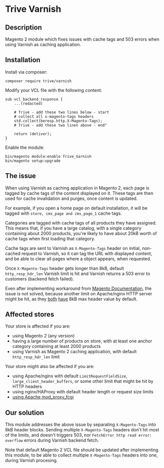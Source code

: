 # Trive Varnish #

## Description ##
Magento 2 module which fixes issues with cache tags and 503 errors when using Varnish as caching application.


## Installation ##
Install via composer:
```
composer require trive/varnish
```

Modify your VCL file with the following content:
 ```
 sub vcl_backend_response {
     ...(redacted)
     
     # Trive - add these two lines below - start
     # collect all x-magento-tags headers
     std.collect(beresp.http.X-Magento-Tags);
     # Trive - add these two lines above - end"
     
     return (deliver);
 }
 ```
 
Enable the module:
```
bin/magento module:enable Trive_Varnish
bin/magento setup:upgrade
```

## The issue ##
When using Varnish as caching application in Magento 2, each page is tagged by cache tags of the content displayed on it. These tags are then used for cache invalidation and purges, once content is updated.

For example, if you open a home page on default installation, it will be tagged with 
`store, cms_page and cms_page_1` cache tags. 

Categories are tagged with cache tags of all products they have assigned. This means that, if you have a large catalog, with a single category containing about 2000 products, you're likely to have about 20kB worth of cache tags when first loading that category.

Cache tags are sent to Varnish as `X-Magento-Tags` header on initial, non-cached request to Varnish, so it can tag the URL with displayed content, and be able to clear all pages where a object appears, when requested.

Once `X-Magento-Tags` header gets longer than 8kB, default `http_resp_hdr_len` Varnish limit is hit and Varnish returns a 503 error to customers (backend fetch failed). 

Even after implementing workaround from [Magento Documentation](http://devdocs.magento.com/guides/v2.2/config-guide/varnish/tshoot-varnish-503.html), the issue is not solved, because another limit on Apache/nginx HTTP server might be hit, as they [both](http://httpd.apache.org/docs/2.2/mod/core.html#limitrequestfieldsize) [have](http://nginx.org/en/docs/http/ngx_http_core_module.html#large_client_header_buffers) 8kB max header value by default. 
 
## Affected stores ##
Your store is affected if you are:
* using Magento 2 (any version)
* having a large number of products on store, with at least one anchor category containing at least 2000 products
* using Varnish as Magento 2 caching application, with default `http_resp_hdr_len` limit

Your store might also be affected if you are:
* using Apache/nginx with default `LimitRequestFieldSize`, `large_client_header_buffers`, or some other limit that might be hit by HTTP headers 
* using nginx/HAProxy with default header length or request size limits
* [using Apache mod_proxy_fcgi](https://maxchadwick.xyz/blog/http-response-header-size-limit-with-mod-proxy-fcgi)
 
## Our solution ##
This module addresses the above issue by separating `X-Magento-Tags` into 8kB header blocks.
Sending multiple `X-Magento-Tags` headers don't hit most of the limits, and doesn't triggers 503, nor `FetchError http read error: overflow` errors during Varnish backend fetch.

Note that default Magento 2 VCL file should be updated after implementing this module, to be able to collect multiple `X-Magento-Tags` headers into one, during Varnish procesing.




